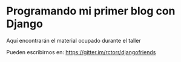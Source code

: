 # Programando mi primer blog con Django

Aquí encontrarán el material ocupado durante el taller

Pueden escribirnos en: https://gitter.im/rctorr/djangofriends
